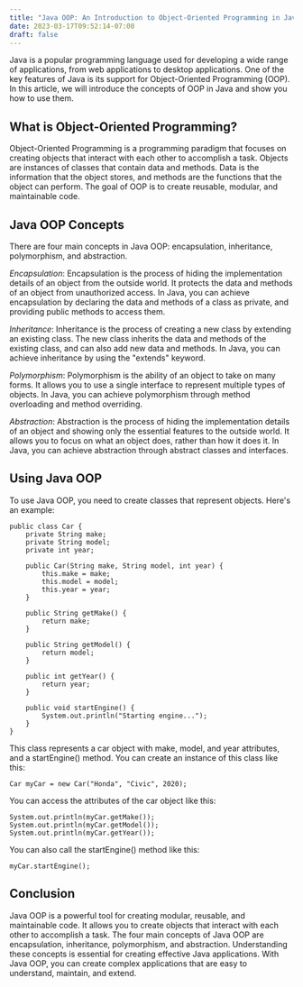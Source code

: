 ```yaml
---
title: "Java OOP: An Introduction to Object-Oriented Programming in Java"
date: 2023-03-17T09:52:14-07:00
draft: false
---
```


Java is a popular programming language used for developing a wide range of applications, from web applications to desktop applications. One of the key features of Java is its support for Object-Oriented Programming (OOP). In this article, we will introduce the concepts of OOP in Java and show you how to use them.

## What is Object-Oriented Programming?

Object-Oriented Programming is a programming paradigm that focuses on creating objects that interact with each other to accomplish a task. Objects are instances of classes that contain data and methods. Data is the information that the object stores, and methods are the functions that the object can perform. The goal of OOP is to create reusable, modular, and maintainable code.

## Java OOP Concepts

There are four main concepts in Java OOP: encapsulation, inheritance, polymorphism, and abstraction.

*Encapsulation*: Encapsulation is the process of hiding the implementation details of an object from the outside world. It protects the data and methods of an object from unauthorized access. In Java, you can achieve encapsulation by declaring the data and methods of a class as private, and providing public methods to access them.

*Inheritance*: Inheritance is the process of creating a new class by extending an existing class. The new class inherits the data and methods of the existing class, and can also add new data and methods. In Java, you can achieve inheritance by using the "extends" keyword.

*Polymorphism*: Polymorphism is the ability of an object to take on many forms. It allows you to use a single interface to represent multiple types of objects. In Java, you can achieve polymorphism through method overloading and method overriding.

*Abstraction*: Abstraction is the process of hiding the implementation details of an object and showing only the essential features to the outside world. It allows you to focus on what an object does, rather than how it does it. In Java, you can achieve abstraction through abstract classes and interfaces.

## Using Java OOP

To use Java OOP, you need to create classes that represent objects. Here's an example:
```
public class Car {
    private String make;
    private String model;
    private int year;

    public Car(String make, String model, int year) {
        this.make = make;
        this.model = model;
        this.year = year;
    }

    public String getMake() {
        return make;
    }

    public String getModel() {
        return model;
    }

    public int getYear() {
        return year;
    }

    public void startEngine() {
        System.out.println("Starting engine...");
    }
}
```
This class represents a car object with make, model, and year attributes, and a startEngine() method. You can create an instance of this class like this:
```
Car myCar = new Car("Honda", "Civic", 2020);
```
You can access the attributes of the car object like this:
```
System.out.println(myCar.getMake());
System.out.println(myCar.getModel());
System.out.println(myCar.getYear());
```
You can also call the startEngine() method like this:
```
myCar.startEngine();
```
## Conclusion

Java OOP is a powerful tool for creating modular, reusable, and maintainable code. It allows you to create objects that interact with each other to accomplish a task. The four main concepts of Java OOP are encapsulation, inheritance, polymorphism, and abstraction. Understanding these concepts is essential for creating effective Java applications. With Java OOP, you can create complex applications that are easy to understand, maintain, and extend.

